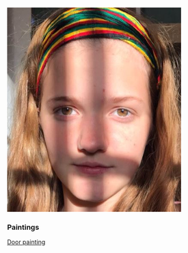 ![Zoe Bleed](zoe.jpg)

### Paintings      
<a href="https://danbleed.github.io/zoeArt/door.md">Door painting</a>



